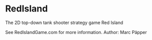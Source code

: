 # RedIsland
The 2D top-down tank shooter strategy game Red Island

See RedIslandGame.com for more information. Author: Marc Päpper
